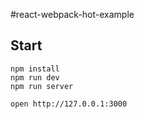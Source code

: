 #react-webpack-hot-example

## Start 

	npm install 
	npm run dev
	npm run server

	open http://127.0.0.1:3000
